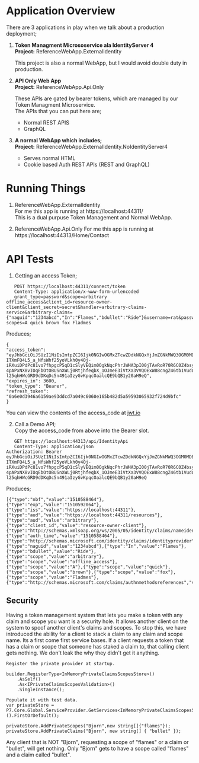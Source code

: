 # Application Overview  

There are 3 applications in play when we talk about a production deployment;

1. **Token Managment Micrososervice ala IdentityServer 4**  
    **Project:** ReferenceWebApp.ExternalIdentity  
    
    This project is also a normal WebApp, but I would avoid double duty in production.
    
2. **API Only Web App**  
     **Project:** ReferenceWebApp.Api.Only   
     
    These APIs are gated by bearer tokens, which are managed by our Token Managment Microservice.  
    The APIs that you can put here are;  
    * Normal REST APIS
    * GraphQL 
    
3. **A normal WebApp which includes;**  
    **Project:** ReferenceWebApp.ExternalIdentity.NoIdentityServer4   
    
    * Serves normal HTML
    * Cookie based Auth REST APIs (REST and GraphQL)
    


# Running Things  
1. ReferenceWebApp.ExternalIdentity  
   For me this app is running at https://localhost:44311/  
   This is a dual purpuse Token Management and Normal WebApp.  
   
2. ReferenceWebApp.Api.Only 
   For me this app is running at https://localhost:44313/Home/Contact  
   
# API Tests 
1. Getting an access Token; 
```
   POST https://localhost:44311/connect/token
   Content-Type: application/x-www-form-urlencoded
   grant_type=password&scope=arbitrary offline_access&client_id=resource-owner-client&client_secret=secret&handler=arbitrary-claims-service&arbitrary-claims={"naguid":"1234abcd","In":"Flames","bdullet":"Ride"}&username=rat&password=poison&arbitrary-scopes=A quick brown fox Fladmes
```
   Produces;  
```
{
"access_token": "eyJhbGciOiJSUzI1NiIsImtpZCI6Ijk0NGIwOGMxZTcwZDdkNGQxYjJmZGNkMWQ3OGM0MDBhIiwidHlwIjoiSldUIn0.eyJuYmYiOjE1MTA1ODg0NjQsImV4cCI6MTUxMDU5MjA2NCwiaXNzIjoiaHR0cHM6Ly9sb2NhbGhvc3Q6NDQzMTEiLCJhdWQiOlsiaHR0cHM6Ly9sb2NhbGhvc3Q6NDQzMTEvcmVzb3VyY2VzIiwiYXJiaXRyYXJ5Il0sImNsaWVudF9pZCI6InJlc291cmNlLW93bmVyLWNsaWVudCIsInN1YiI6InJhdCIsImF1dGhfdGltZSI6MTUxMDU4ODQ2NCwiaWRwIjoibG9jYWwiLCJuYWd1aWQiOiIxMjM0YWJjZCIsIkluIjoiRmxhbWVzIiwiYmR1bGxldCI6IlJpZGUiLCJzY29wZSI6WyJhcmJpdHJhcnkiLCJvZmZsaW5lX2FjY2VzcyIsIkEiLCJxdWljayIsImJyb3duIiwiZm94IiwiRmxhZG1lcyJdLCJhbXIiOlsicHdkIl19.R1gq1kM5MlgY41P7gkC7ca8fs76-ITXmFQ4L5_a_NfsWhf25yoVLkh0y4Oj-iRXuiDPdPc81vo7fhpgcP5qD1cSlyVEQim0OgkNqcPhrJWHA3pI00jTAvRoR70R6C0Z4bsyy_aEq6HT3aOY1H279TiQIbYGl4qLzE9k7Etira_Wrbp2tSuvBYBi73eiIlL7JtrmyF2fo-4pAPxNX8vIOqEbOtOBUSnXWLj0RtjhfeqbX_1OJmeE3iVtXa3VVQOExW88cngZ46tb1VudL55UqEPVe_Rh3HnCu-l25qhHWcGRD9dDKqDc5n491aIzyGvKpqcOaalcQE9bQB1y20aH9eQ",
"expires_in": 3600,
"token_type": "Bearer",
"refresh_token": "0a6e0d3946a6159ae93ddcd7a049c6060e165b482d5a59593065932f724d9bfc"
}
```
   You can view the contents of the access_code at [jwt.io](https://jwt.io)  

2. Call a Demo API;  
   Copy the access_code from above into the Bearer slot.  
```
   GET https://localhost:44313/api/IdentityApi  
   Content-Type: application/json
Authorization: Bearer eyJhbGciOiJSUzI1NiIsImtpZCI6Ijk0NGIwOGMxZTcwZDdkNGQxYjJmZGNkMWQ3OGM0MDBhIiwidHlwIjoiSldUIn0.eyJuYmYiOjE1MTA1ODg0NjQsImV4cCI6MTUxMDU5MjA2NCwiaXNzIjoiaHR0cHM6Ly9sb2NhbGhvc3Q6NDQzMTEiLCJhdWQiOlsiaHR0cHM6Ly9sb2NhbGhvc3Q6NDQzMTEvcmVzb3VyY2VzIiwiYXJiaXRyYXJ5Il0sImNsaWVudF9pZCI6InJlc291cmNlLW93bmVyLWNsaWVudCIsInN1YiI6InJhdCIsImF1dGhfdGltZSI6MTUxMDU4ODQ2NCwiaWRwIjoibG9jYWwiLCJuYWd1aWQiOiIxMjM0YWJjZCIsIkluIjoiRmxhbWVzIiwiYmR1bGxldCI6IlJpZGUiLCJzY29wZSI6WyJhcmJpdHJhcnkiLCJvZmZsaW5lX2FjY2VzcyIsIkEiLCJxdWljayIsImJyb3duIiwiZm94IiwiRmxhZG1lcyJdLCJhbXIiOlsicHdkIl19.R1gq1kM5MlgY41P7gkC7ca8fs76-ITXmFQ4L5_a_NfsWhf25yoVLkh0y4Oj-iRXuiDPdPc81vo7fhpgcP5qD1cSlyVEQim0OgkNqcPhrJWHA3pI00jTAvRoR70R6C0Z4bsyy_aEq6HT3aOY1H279TiQIbYGl4qLzE9k7Etira_Wrbp2tSuvBYBi73eiIlL7JtrmyF2fo-4pAPxNX8vIOqEbOtOBUSnXWLj0RtjhfeqbX_1OJmeE3iVtXa3VVQOExW88cngZ46tb1VudL55UqEPVe_Rh3HnCu-l25qhHWcGRD9dDKqDc5n491aIzyGvKpqcOaalcQE9bQB1y20aH9eQ
```  
   Produces;  
```
[{"type":"nbf","value":"1510588464"},{"type":"exp","value":"1510592064"},{"type":"iss","value":"https://localhost:44311"},{"type":"aud","value":"https://localhost:44311/resources"},{"type":"aud","value":"arbitrary"},{"type":"client_id","value":"resource-owner-client"},{"type":"http://schemas.xmlsoap.org/ws/2005/05/identity/claims/nameidentifier","value":"rat"},{"type":"auth_time","value":"1510588464"},{"type":"http://schemas.microsoft.com/identity/claims/identityprovider","value":"local"},{"type":"naguid","value":"1234abcd"},{"type":"In","value":"Flames"},{"type":"bdullet","value":"Ride"},{"type":"scope","value":"arbitrary"},{"type":"scope","value":"offline_access"},{"type":"scope","value":"A"},{"type":"scope","value":"quick"},{"type":"scope","value":"brown"},{"type":"scope","value":"fox"},{"type":"scope","value":"Fladmes"},{"type":"http://schemas.microsoft.com/claims/authnmethodsreferences","value":"pwd"}]
```  

## Security  

Having a token management system that lets you make a token with any claim and scope you want is a security hole.  It allows another client on the system to spoof another client's claims and scopes.  To stop this, we have introduced the ability for a client to stack a claim to any claim and scope name.  Its a first come first service bases.  If a client requests a token that has a claim or scope that someone has staked a claim to, that calling client gets nothing.  We don't leak the why they didn't get it anything.  

```
Register the private provider at startup.  

builder.RegisterType<InMemoryPrivateClaimsScopesStore>()
    .AsSelf()
    .As<IPrivateClaimsScopesValidation>()
    .SingleInstance();
```
```
Populate it with test data.  
var privateStore = P7.Core.Global.ServiceProvider.GetServices<InMemoryPrivateClaimsScopesStore>().FirstOrDefault();

privateStore.AddPrivateScopes("Bjorn",new string[]{"flames"});
privateStore.AddPrivateClaims("Bjorn", new string[] { "bullet" });
```

Any client that is NOT "Bjorn", requesting a scope of "flames" or a claim or "bullet", will get nothing.
Only "Bjorn" gets to have a scope called "flames" and a claim called "bullet".


